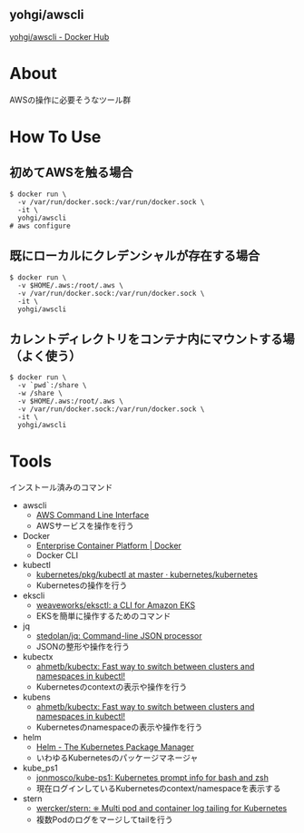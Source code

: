 yohgi/awscli
---

[yohgi/awscli - Docker Hub](https://hub.docker.com/r/yohgi/awscli)

# About
AWSの操作に必要そうなツール群

# How To Use

## 初めてAWSを触る場合
```
$ docker run \
  -v /var/run/docker.sock:/var/run/docker.sock \
  -it \
  yohgi/awscli
# aws configure
```

## 既にローカルにクレデンシャルが存在する場合
```
$ docker run \
  -v $HOME/.aws:/root/.aws \
  -v /var/run/docker.sock:/var/run/docker.sock \
  -it \
  yohgi/awscli
```

## カレントディレクトリをコンテナ内にマウントする場（よく使う）
```
$ docker run \
  -v `pwd`:/share \
  -w /share \
  -v $HOME/.aws:/root/.aws \
  -v /var/run/docker.sock:/var/run/docker.sock \
  -it \
  yohgi/awscli
```


# Tools
インストール済みのコマンド

* awscli
    - [AWS Command Line Interface](https://aws.amazon.com/cli/)
    - AWSサービスを操作を行う
* Docker
    - [Enterprise Container Platform | Docker](https://www.docker.com/)
    - Docker CLI
* kubectl
    - [kubernetes/pkg/kubectl at master · kubernetes/kubernetes](https://github.com/kubernetes/kubernetes/tree/master/pkg/kubectl)
    - Kubernetesの操作を行う
* ekscli
    - [weaveworks/eksctl: a CLI for Amazon EKS](https://github.com/weaveworks/eksctl)
    - EKSを簡単に操作するためのコマンド
* jq
    - [stedolan/jq: Command-line JSON processor](https://github.com/stedolan/jq)
    - JSONの整形や操作を行う
* kubectx
    - [ahmetb/kubectx: Fast way to switch between clusters and namespaces in kubectl!](https://github.com/ahmetb/kubectx)
    - Kubernetesのcontextの表示や操作を行う
* kubens
    - [ahmetb/kubectx: Fast way to switch between clusters and namespaces in kubectl!](https://github.com/ahmetb/kubectx)
    - Kubernetesのnamespaceの表示や操作を行う
* helm
    - [Helm - The Kubernetes Package Manager](https://www.helm.sh/)
    - いわゆるKubernetesのパッケージマネージャ
* kube_ps1
    - [jonmosco/kube-ps1: Kubernetes prompt info for bash and zsh](https://github.com/jonmosco/kube-ps1)
    - 現在ログインしているKubernetesのcontext/namespaceを表示する
* stern
    - [wercker/stern: ⎈ Multi pod and container log tailing for Kubernetes](https://github.com/wercker/stern)
    - 複数Podのログをマージしてtailを行う
